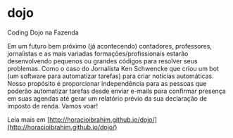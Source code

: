 dojo
====

Coding Dojo na Fazenda

Em um futuro bem próximo (já acontecendo) contadores, professores, jornalistas e as mais variadas formações/profissionais estarão desenvolvendo pequenos ou grandes códigos para resolver seus problemas. Como o caso do Jornalista Ken Schwencke que criou um bot (um software para automatizar tarefas) para criar notícias automáticas. Nosso propósito é proporcionar independência para as pessoas que poderão automatizar tarefas desde enviar e-mails para confirmar presença em suas agendas até gerar um relatório prévio da sua declaração de imposto de renda. Vamos voar!

Leia mais em [http://horacioibrahim.github.io/dojo/](http://horacioibrahim.github.io/dojo/)
